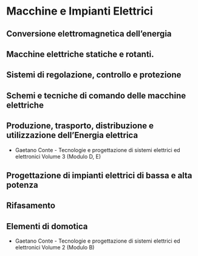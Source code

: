 # Macchine e Impianti Elettrici

## Conversione elettromagnetica dell’energia

## Macchine elettriche statiche e rotanti.

## Sistemi di regolazione, controllo e protezione

## Schemi e tecniche di comando delle macchine elettriche

## Produzione, trasporto, distribuzione e utilizzazione dell’Energia elettrica

* Gaetano Conte - Tecnologie e progettazione di sistemi elettrici ed elettronici Volume 3 (Modulo D, E)

## Progettazione di impianti elettrici di bassa e alta potenza

## Rifasamento

## Elementi di domotica

* Gaetano Conte - Tecnologie e progettazione di sistemi elettrici ed elettronici Volume 2 (Modulo B)
